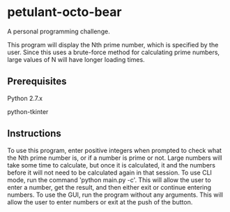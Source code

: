 petulant-octo-bear
==================

A personal programming challenge.

This program will display the Nth prime number, which is specified by the user.
Since this uses a brute-force method for calculating prime numbers, large values of N will have longer loading times.

Prerequisites
-------------
Python 2.7.x

python-tkinter

Instructions
------------
To use this program, enter positive integers when prompted to check what the Nth prime number is, or if a number is prime or not. 
Large numbers will take some time to calculate, but once it is calculated, it and the numbers before it will not need to be calculated again in that session. 
To use CLI mode, run the command 'python main.py -c'. This will allow the user to enter a number, get the result, and then either exit or continue entering numbers. 
To use the GUI, run the program without any arguments. This will allow the user to enter numbers or exit at the push of the button.
